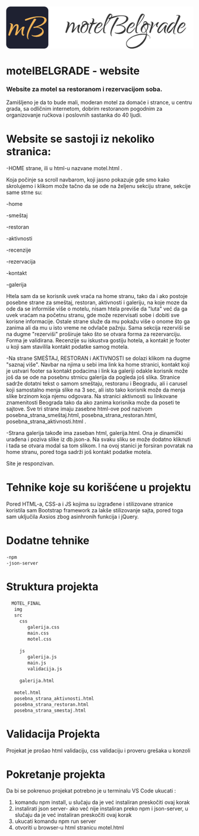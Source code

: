 
![GitHub Logo](/img/logo-motel_belgrade.png)
# motelBELGRADE - website

### Website za motel sa restoranom i rezervacijom soba.
Zamišljeno je da to bude mali, moderan motel za domaće i strance, u centru grada, sa odličnim internetom, dobrim restoranom pogodnim za organizovanje ručkova i poslovnih sastanka do 40 ljudi.

# Website se sastoji iz nekoliko stranica:

 -HOME strane, ili u html-u nazvane motel.html .

 Koja počinje sa scroll navbarom, koji jasno pokazuje gde smo kako skrolujemo i klikom može tačno da se ode na željenu sekciju strane,
 sekcije same strne su:

 -home

 -smeštaj

 -restoran

 -aktivnosti

 -recenzije

 -rezervacija

 -kontakt

 -galerija

 Htela sam da se korisnik uvek vraća na home stranu, tako da i ako postoje posebne strane za smeštaj, restoran, aktivnosti i galeriju,
 na koje moze da ode da se informiše više o motelu, nisam htela previše da "luta" već da ga uvek vraćam na početnu stranu,
 gde može rezervisati sobe i dobiti sve korisne informacije. Ostale strane služe da mu pokažu više o onome što ga zanima ali da mu u isto vreme ne odvlače pažnju.
 Sama sekcija rezerviši se na dugme "rezerviši" proširuje tako što se otvara forma za rezervarciju.
 Forma je validirana.
 Recenzije su iskustva gostiju hotela, a kontakt je footer u koji sam stavilila kontakt podatke samog motela.

 -Na strane SMEŠTAJ, RESTORAN i AKTIVNOSTI se dolazi klikom na dugme "saznaj više".
 Navbar na njima  u sebi ima link ka home stranici, kontakt koji je ustvari footer sa kontakt podacima i link ka galeriji odakle korisnik može još da se ode na posebnu strnicu galerija da pogleda još slika.
 Stranice sadrže dotatni tekst o samom smeštaju, restoranu i Beogradu, ali i carusel koji samostalno menja slike na 3 sec, ali isto tako korisnik može da menja slike brzinom koja njemu odgovara.
 Na stranici aktivnosti su linkovane znamenitosti Beograda tako da ako zanima korisnika može da poseti te sajtove.
 Sve tri strane imaju zasebne html-ove pod nazivom posebna_strana_smeštaj.html, posebna_strana_restoran.html, posebna_strana_aktivnosti.html .

 -Strana galerija takođe ima zaseban html, galerija.html.
 Ona je dinamički urađena i poziva slike iz db.json-a. Na svaku sliku se može dodatno kliknuti i tada se otvara modal sa tom slikom.
 I na ovoj stanici je forsiran povratak na home stranu, pored toga sadrži još kontakt podatke motela.

 Site je responzivan.


# Tehnike koje su korišćene u projektu
Pored HTML-a, CSS-a i JS kojima su izgrađene i stilizovane stranice koristila sam Bootstrap framework za lakše stilizovanje sajta, pored toga sam uključila Axsios zbog asinhronih funkcija i jQuery.

 # Dodatne tehnike 
    -npm
    -json-server

 # Struktura projekta
      MOTEL_FINAL
       img
       src
         css
            galerija.css
            main.css
            motel.css
 
         js
            galerija.js
            main.js
            validacija.js

         galerija.html

       motel.html  
       posebna_strana_aktivnosti.html
       posebna_strana_restoran.html
       posebna_strana_smestaj.html


 # Validacija Projekta
 Projekat je prošao html validaciju, css validaciju i proveru grešaka u konzoli


 # Pokretanje projekta
   
 Da bi se pokrenuo projekat potrebno je u terminalu VS Code ukucati :
 1. komandu npm install, u slučaju da je već instaliran preskočiti ovaj korak
 2. instalirati json server- ako već nije instaliran preko npm i json-server, u slučaju da je već instaliran preskočiti ovaj korak
 3. ukucati komandu npm run server
 4. otvoriti u browser-u html stranicu motel.html
 

